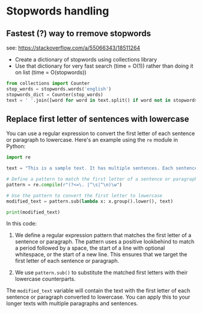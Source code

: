 # Stopwords handling

## Fastest (?) way to rremove stopwords

see: https://stackoverflow.com/a/55066343/18511264

- Create a dictionary of stopwords using collections library
- Use that dictionary for very fast search (time = O(1)) rather than doing it on list (time = O(stopwords))

```python
from collections import Counter
stop_words = stopwords.words('english')
stopwords_dict = Counter(stop_words)
text = ' '.join([word for word in text.split() if word not in stopwords_dict])
```

## Replace first letter of sentences with lowercase

You can use a regular expression to convert the first letter of each sentence or paragraph to lowercase. Here's an example using the `re` module in Python:

```python
import re

text = "This is a sample text. It has multiple sentences. Each sentence starts with an uppercase letter.\n\nThis is the second paragraph. It also starts with a capital letter."

# Define a pattern to match the first letter of a sentence or paragraph
pattern = re.compile(r"(?<=\. |^\s|^\n)\w")

# Use the pattern to convert the first letter to lowercase
modified_text = pattern.sub(lambda x: x.group().lower(), text)

print(modified_text)
```

In this code:

1. We define a regular expression pattern that matches the first letter of a sentence or paragraph. The pattern uses a positive lookbehind to match a period followed by a space, the start of a line with optional whitespace, or the start of a new line. This ensures that we target the first letter of each sentence or paragraph.

2. We use `pattern.sub()` to substitute the matched first letters with their lowercase counterparts.

The `modified_text` variable will contain the text with the first letter of each sentence or paragraph converted to lowercase. You can apply this to your longer texts with multiple paragraphs and sentences.


```
